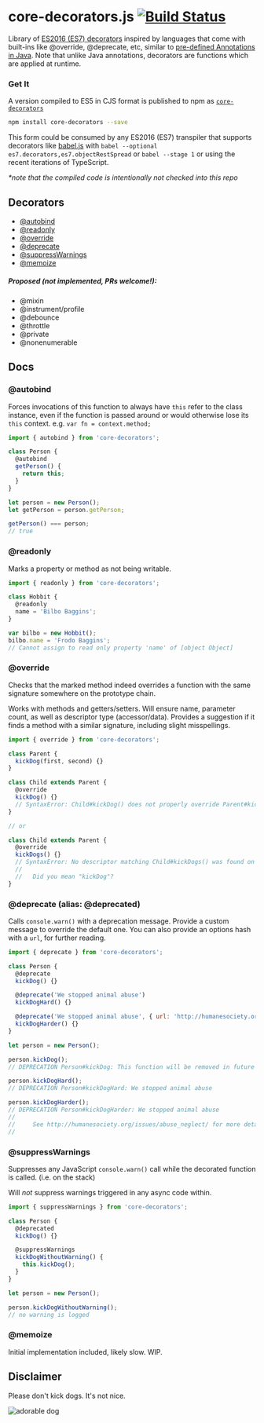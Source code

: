 # core-decorators.js [![Build Status](https://travis-ci.org/jayphelps/core-decorators.js.svg?branch=master)](https://travis-ci.org/jayphelps/core-decorators.js)
Library of [ES2016 (ES7) decorators](https://github.com/wycats/javascript-decorators) inspired by languages that come with built-ins like @​override, @​deprecate, etc, similar to [pre-defined Annotations in Java](https://docs.oracle.com/javase/tutorial/java/annotations/predefined.html). Note that unlike Java annotations, decorators are functions which are applied at runtime.

### Get It

A version compiled to ES5 in CJS format is published to npm as [`core-decorators`](https://www.npmjs.com/package/core-decorators)
```bash
npm install core-decorators --save
```

This form could be consumed by any ES2016 (ES7) transpiler that supports decorators like [babel.js](https://babeljs.io/) with `babel --optional es7.decorators,es7.objectRestSpread` or `babel --stage 1` or using the recent iterations of TypeScript.

_*note that the compiled code is intentionally not checked into this repo_

## Decorators

* [@autobind](#autobind)
* [@readonly](#readonly)
* [@override](#override)
* [@deprecate](#deprecate-alias-deprecated)
* [@suppressWarnings](#suppresswarnings)
* [@memoize](#memoize)

##### Proposed (not implemented, PRs welcome!):
* @mixin
* @instrument/profile
* @debounce
* @throttle
* @private
* @nonenumerable

## Docs

### @autobind

Forces invocations of this function to always have `this` refer to the class instance, even if the function is passed around or would otherwise lose its `this` context. e.g. `var fn = context.method;`

```js
import { autobind } from 'core-decorators';

class Person {
  @autobind
  getPerson() {
  	return this;
  }
}

let person = new Person();
let getPerson = person.getPerson;

getPerson() === person;
// true
```

### @readonly

Marks a property or method as not being writable.

```js
import { readonly } from 'core-decorators';

class Hobbit {
  @readonly
  name = 'Bilbo Baggins';
}

var bilbo = new Hobbit();
bilbo.name = 'Frodo Baggins';
// Cannot assign to read only property 'name' of [object Object]

```

### @override

Checks that the marked method indeed overrides a function with the same signature somewhere on the prototype chain.

Works with methods and getters/setters. Will ensure name, parameter count, as well as descriptor type (accessor/data). Provides a suggestion if it finds a method with a similar signature, including slight misspellings.

```js
import { override } from 'core-decorators';

class Parent {
  kickDog(first, second) {}
}

class Child extends Parent {
  @override
  kickDog() {}
  // SyntaxError: Child#kickDog() does not properly override Parent#kickDog(first, second)
}

// or

class Child extends Parent {
  @override
  kickDogs() {}
  // SyntaxError: No descriptor matching Child#kickDogs() was found on the prototype chain.
  //
  //   Did you mean "kickDog"?
}
```

### @deprecate (alias: @deprecated)

Calls `console.warn()` with a deprecation message. Provide a custom message to override the default one. You can also provide an options hash with a `url`, for further reading.

```js
import { deprecate } from 'core-decorators';

class Person {
  @deprecate
  kickDog() {}

  @deprecate('We stopped animal abuse')
  kickDogHard() {}

  @deprecate('We stopped animal abuse', { url: 'http://humanesociety.org/issues/abuse_neglect/' })
  kickDogHarder() {}
}

let person = new Person();

person.kickDog();
// DEPRECATION Person#kickDog: This function will be removed in future versions.

person.kickDogHard();
// DEPRECATION Person#kickDogHard: We stopped animal abuse

person.kickDogHarder();
// DEPRECATION Person#kickDogHarder: We stopped animal abuse
//
//     See http://humanesociety.org/issues/abuse_neglect/ for more details.
//
```

### @suppressWarnings

Suppresses any JavaScript `console.warn()` call while the decorated function is called. (i.e. on the stack)

Will _not_ suppress warnings triggered in any async code within.

```js
import { suppressWarnings } from 'core-decorators';

class Person {
  @deprecated
  kickDog() {}

  @suppressWarnings
  kickDogWithoutWarning() {
    this.kickDog();
  }
}

let person = new Person();

person.kickDogWithoutWarning();
// no warning is logged
```

### @memoize

Initial implementation included, likely slow. WIP.

## Disclaimer
Please don't kick dogs. It's not nice.

![adorable dog](https://cloud.githubusercontent.com/assets/762949/7152487/b0fec1ce-e2f1-11e4-9207-93fb1422381c.gif)
